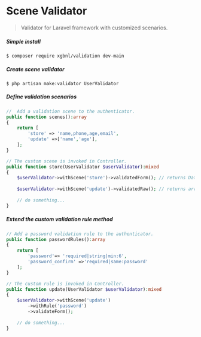# Scene Validator
> Validator for Laravel framework with customized scenarios.

##### Simple install
```shell
$ composer require xgbnl/validation dev-main
```

##### Create scene validator
```shell
$ php artisan make:validator UserValidator
```

##### Define validation scenarios
```php
//  Add a validation scene to the authenticator.
public function scenes():array
{
    return [
        'store' => 'name,phone,age,email',
        'update' =>['name','age'],
    ];
}

// The custom scene is invoked in Controller.
public function store(UserValidator $userValidator):mixed
{
    $userValidator->withScene('store')->validatedForm(); // returns DataTransfer
    
    $userValidator->withScene('update')->validatedRaw(); // returns array
    
    // do something...
}
```

##### Extend the custom validation rule method
```php
// Add a password validation rule to the authenticator.
public function passwordRules():array
{
    return [
        'password'=> 'required|string|min:6',
        'password_confirm' =>'required|same:password'
    ];
}

// The custom rule is invoked in Controller.
public function update(UserValidator $userValidator):mixed
{
    $userValidator->withScene('update')
        ->withRule('password')
        ->validateForm();
        
    // do something...
}
```